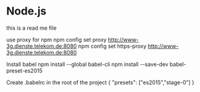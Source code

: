 # Node.js
this is a read me file


use proxy for npm 
npm config set proxy http://www-3g.dienste.telekom.de:8080
npm config set https-proxy http://www-3g.dienste.telekom.de:8080

Install babel
npm install --global babel-cli
npm install --save-dev babel-preset-es2015

Create .babelrc in the root of the project
{
    "presets": ["es2015","stage-0"]
}